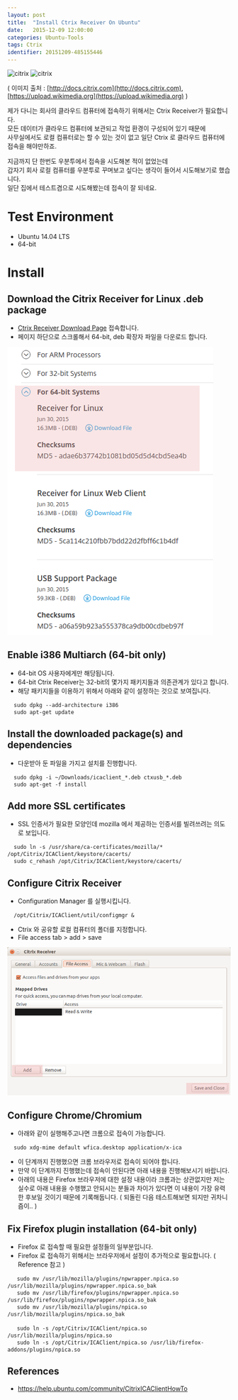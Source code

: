 ```yaml
---
layout: post
title:  "Install Ctrix Receiver On Ubuntu"
date:   2015-12-09 12:00:00
categories: Ubuntu-Tools
tags: Ctrix 
identifier: 20151209-485155446
---
```


![citrix](http://docs.citrix.com/content/dam/docs/en-us/legacy-edocs/receiver-windows-43/receiver-x1-icon.png) ![citrix](https://upload.wikimedia.org/wikipedia/commons/thumb/2/2e/Citrix.svg/220px-Citrix.svg.png)

( 이미지 출처 : [http://docs.citrix.com](http://docs.citrix.com), [https://upload.wikimedia.org](https://upload.wikimedia.org) )

제가 다니는 회사의 클라우드 컴퓨터에 접속하기 위해서는 Ctrix Receiver가 필요합니다.  
모든 데이터가 클라우드 컴퓨터에 보관되고 작업 환경이 구성되어 있기 때문에   
사무실에서도 로컬 컴퓨터로는 할 수 있는 것이 없고 일단 Ctrix 로 클라우드 컴퓨터에 접속을 해야만하죠.

지금까지 단 한번도 우분투에서 접속을 시도해본 적이 없었는데   
갑자기 회사 로컬 컴퓨터를 우분투로 꾸며보고 싶다는 생각이 들어서 시도해보기로 했습니다.  
일단 집에서 테스트겸으로 시도해봤는데 접속이 잘 되네요.

<!--more-->

# Test Environment
  * Ubuntu 14.04 LTS
  * 64-bit

# Install

## Download the Citrix Receiver for Linux .deb package
  * [Ctrix Receiver Download Page](https://www.citrix.com/downloads/citrix-receiver/legacy-receiver-for-linux/receiver-for-linux-13-2.html) 접속합니다.
  * 페이지 하단으로 스크롤해서 64-bit, deb 확장자 파일을 다운로드 합니다.

  ![download64bit](/images/post_img/CtrixReceiver/CtrixReceiverDownload64bit.png) 

## Enable i386 Multiarch (64-bit only) 
  * 64-bit OS 사용자에게만 해당됩니다.
  * 64-bit Ctrix Receiver는 32-bit의 몇가지 패키지들과 의존관계가 있다고 합니다.
  * 해당 패키지들을 이용하기 위해서 아래와 같이 설정하는 것으로 보여집니다.

~~~
  sudo dpkg --add-architecture i386
  sudo apt-get update
~~~ 

## Install the downloaded package(s) and dependencies
  * 다운받아 둔 파일을 가지고 설치를 진행합니다.

~~~
  sudo dpkg -i ~/Downloads/icaclient_*.deb ctxusb_*.deb
  sudo apt-get -f install
~~~

## Add more SSL certificates
  * SSL 인증서가 필요한 모양인데 mozilla 에서 제공하는 인증서를 빌려쓰려는 의도로 보입니다.

~~~
  sudo ln -s /usr/share/ca-certificates/mozilla/* /opt/Citrix/ICAClient/keystore/cacerts/
  sudo c_rehash /opt/Citrix/ICAClient/keystore/cacerts/
~~~

## Configure Citrix Receiver
  * Configuration Manager 를 실행시킵니다.

~~~
  /opt/Citrix/ICAClient/util/configmgr &
~~~

  * Ctrix 와 공유할 로컬 컴퓨터의 폴더를 지정합니다.
  * File access tab > add > save

  ![configuration](/images/post_img/CtrixReceiver/CtrixReceiverConfiguration.png)

## Configure Chrome/Chromium
  * 아래와 같이 실행해주고나면 크롬으로 접속이 가능합니다.

~~~
  sudo xdg-mime default wfica.desktop application/x-ica
~~~

  * 이 단계까지 진행했으면 크롬 브라우저로 접속이 되어야 합니다.
  * 만약 이 단계까지 진행했는데 접속이 안된다면 아래 내용을 진행해보시기 바랍니다.
  * 아래의 내용은 Firefox 브라우저에 대한 설정 내용이라 크롬과는 상관없지만 저는 실수로 아래 내용을 수행했고 안되시는 분들과 차이가 있다면 이 내용이 가장 유력한 후보일 것이기 때문에 기록해둡니다. ( 되돌린 다음 테스트해보면 되지만 귀차니즘이.. )

## Fix Firefox plugin installation (64-bit only) 
  * Firefox 로 접속할 때 필요한 설정들의 일부분입니다. 
  * Firefox 로 접속하기 위해서는 브라우저에서 설정이 추가적으로 필요합니다. ( Reference 참고 )
  
~~~
   sudo mv /usr/lib/mozilla/plugins/npwrapper.npica.so /usr/lib/mozilla/plugins/npwrapper.npica.so_bak
   sudo mv /usr/lib/firefox/plugins/npwrapper.npica.so /usr/lib/firefox/plugins/npwrapper.npica.so_bak
   sudo mv /usr/lib/mozilla/plugins/npica.so /usr/lib/mozilla/plugins/npica.so_bak
   
   sudo ln -s /opt/Citrix/ICAClient/npica.so /usr/lib/mozilla/plugins/npica.so
   sudo ln -s /opt/Citrix/ICAClient/npica.so /usr/lib/firefox-addons/plugins/npica.so
~~~

## References
 * https://help.ubuntu.com/community/CitrixICAClientHowTo
